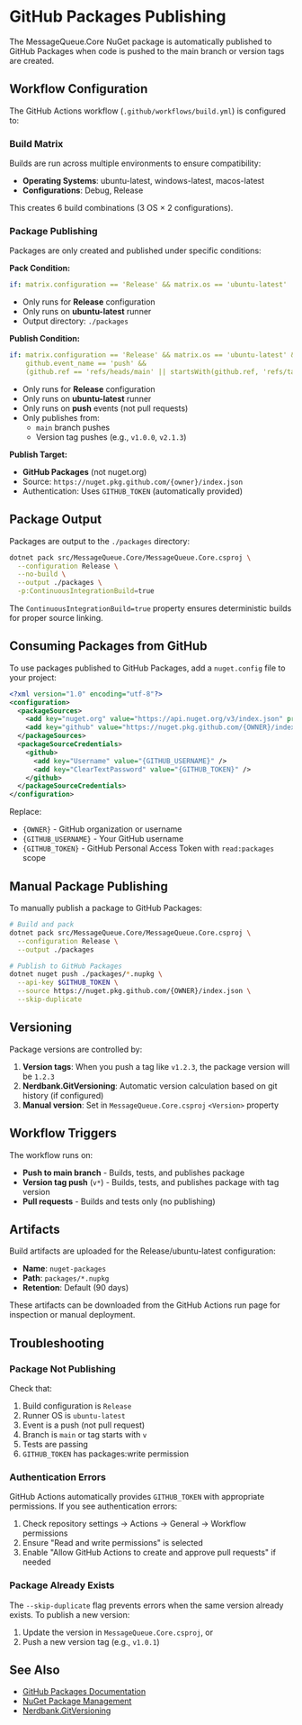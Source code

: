 # GitHub Packages Publishing

The MessageQueue.Core NuGet package is automatically published to GitHub Packages when code is pushed to the main branch or version tags are created.

## Workflow Configuration

The GitHub Actions workflow (`.github/workflows/build.yml`) is configured to:

### Build Matrix

Builds are run across multiple environments to ensure compatibility:
- **Operating Systems**: ubuntu-latest, windows-latest, macos-latest
- **Configurations**: Debug, Release

This creates 6 build combinations (3 OS × 2 configurations).

### Package Publishing

Packages are only created and published under specific conditions:

**Pack Condition:**
```yaml
if: matrix.configuration == 'Release' && matrix.os == 'ubuntu-latest'
```
- Only runs for **Release** configuration
- Only runs on **ubuntu-latest** runner
- Output directory: `./packages`

**Publish Condition:**
```yaml
if: matrix.configuration == 'Release' && matrix.os == 'ubuntu-latest' &&
    github.event_name == 'push' &&
    (github.ref == 'refs/heads/main' || startsWith(github.ref, 'refs/tags/v'))
```
- Only runs for **Release** configuration
- Only runs on **ubuntu-latest** runner
- Only runs on **push** events (not pull requests)
- Only publishes from:
  - `main` branch pushes
  - Version tag pushes (e.g., `v1.0.0`, `v2.1.3`)

**Publish Target:**
- **GitHub Packages** (not nuget.org)
- Source: `https://nuget.pkg.github.com/{owner}/index.json`
- Authentication: Uses `GITHUB_TOKEN` (automatically provided)

## Package Output

Packages are output to the `./packages` directory:
```bash
dotnet pack src/MessageQueue.Core/MessageQueue.Core.csproj \
  --configuration Release \
  --no-build \
  --output ./packages \
  -p:ContinuousIntegrationBuild=true
```

The `ContinuousIntegrationBuild=true` property ensures deterministic builds for proper source linking.

## Consuming Packages from GitHub

To use packages published to GitHub Packages, add a `nuget.config` file to your project:

```xml
<?xml version="1.0" encoding="utf-8"?>
<configuration>
  <packageSources>
    <add key="nuget.org" value="https://api.nuget.org/v3/index.json" protocolVersion="3" />
    <add key="github" value="https://nuget.pkg.github.com/{OWNER}/index.json" />
  </packageSources>
  <packageSourceCredentials>
    <github>
      <add key="Username" value="{GITHUB_USERNAME}" />
      <add key="ClearTextPassword" value="{GITHUB_TOKEN}" />
    </github>
  </packageSourceCredentials>
</configuration>
```

Replace:
- `{OWNER}` - GitHub organization or username
- `{GITHUB_USERNAME}` - Your GitHub username
- `{GITHUB_TOKEN}` - GitHub Personal Access Token with `read:packages` scope

## Manual Package Publishing

To manually publish a package to GitHub Packages:

```bash
# Build and pack
dotnet pack src/MessageQueue.Core/MessageQueue.Core.csproj \
  --configuration Release \
  --output ./packages

# Publish to GitHub Packages
dotnet nuget push ./packages/*.nupkg \
  --api-key $GITHUB_TOKEN \
  --source https://nuget.pkg.github.com/{OWNER}/index.json \
  --skip-duplicate
```

## Versioning

Package versions are controlled by:
1. **Version tags**: When you push a tag like `v1.2.3`, the package version will be `1.2.3`
2. **Nerdbank.GitVersioning**: Automatic version calculation based on git history (if configured)
3. **Manual version**: Set in `MessageQueue.Core.csproj` `<Version>` property

## Workflow Triggers

The workflow runs on:
- **Push to main branch** - Builds, tests, and publishes package
- **Version tag push** (`v*`) - Builds, tests, and publishes package with tag version
- **Pull requests** - Builds and tests only (no publishing)

## Artifacts

Build artifacts are uploaded for the Release/ubuntu-latest configuration:
- **Name**: `nuget-packages`
- **Path**: `packages/*.nupkg`
- **Retention**: Default (90 days)

These artifacts can be downloaded from the GitHub Actions run page for inspection or manual deployment.

## Troubleshooting

### Package Not Publishing

Check that:
1. Build configuration is `Release`
2. Runner OS is `ubuntu-latest`
3. Event is a push (not pull request)
4. Branch is `main` or tag starts with `v`
5. Tests are passing
6. `GITHUB_TOKEN` has packages:write permission

### Authentication Errors

GitHub Actions automatically provides `GITHUB_TOKEN` with appropriate permissions. If you see authentication errors:
1. Check repository settings → Actions → General → Workflow permissions
2. Ensure "Read and write permissions" is selected
3. Enable "Allow GitHub Actions to create and approve pull requests" if needed

### Package Already Exists

The `--skip-duplicate` flag prevents errors when the same version already exists. To publish a new version:
1. Update the version in `MessageQueue.Core.csproj`, or
2. Push a new version tag (e.g., `v1.0.1`)

## See Also

- [GitHub Packages Documentation](https://docs.github.com/en/packages)
- [NuGet Package Management](https://learn.microsoft.com/en-us/nuget/)
- [Nerdbank.GitVersioning](https://github.com/dotnet/Nerdbank.GitVersioning)
